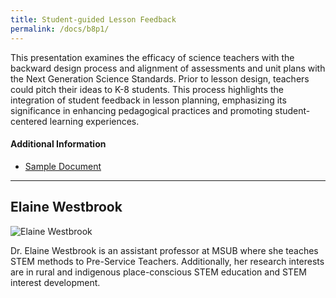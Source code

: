 ```yaml
---
title: Student-guided Lesson Feedback
permalink: /docs/b8p1/
---
```


This presentation examines the efficacy of science teachers with the backward design process and alignment of assessments and unit plans with the Next Generation Science Standards. Prior to lesson design, teachers could pitch their ideas to K-8 students. This process highlights the integration of student feedback in lesson planning, emphasizing its significance in enhancing pedagogical practices and promoting student-centered learning experiences.

#### Additional Information
 - [Sample Document](../wednesday/breakout7/documents/b1p1d1.pdf)

***

## Elaine Westbrook

![Elaine Westbrook](../wed/breakout8/images/westbrook.jpeg)

Dr. Elaine Westbrook is an assistant professor at MSUB where she teaches STEM methods to Pre-Service Teachers. Additionally, her research interests are in rural and indigenous place-conscious STEM education and STEM interest development.